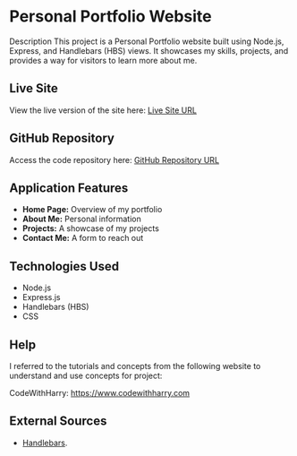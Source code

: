 # Personal Portfolio Website

Description
This project is a Personal Portfolio website built using Node.js, Express, and Handlebars (HBS) views. It showcases my skills, projects, and provides a way for visitors to learn more about me.

## Live Site
View the live version of the site here: [ Live Site URL](https://your-live-site-url.com)

## GitHub Repository
Access the code repository here: [ GitHub Repository URL](https://github.com/your-username/your-repo-name)

## Application Features  
- **Home Page:** Overview of my portfolio  
- **About Me:** Personal information  
- **Projects:** A showcase of my projects  
- **Contact Me:** A form to reach out  

## Technologies Used  
- Node.js  
- Express.js  
- Handlebars (HBS)  
- CSS  

## Help
I referred to the tutorials and concepts from the following website to understand and use concepts for project:

CodeWithHarry: https://www.codewithharry.com

## External Sources
- [Handlebars](https://handlebarsjs.com/).


